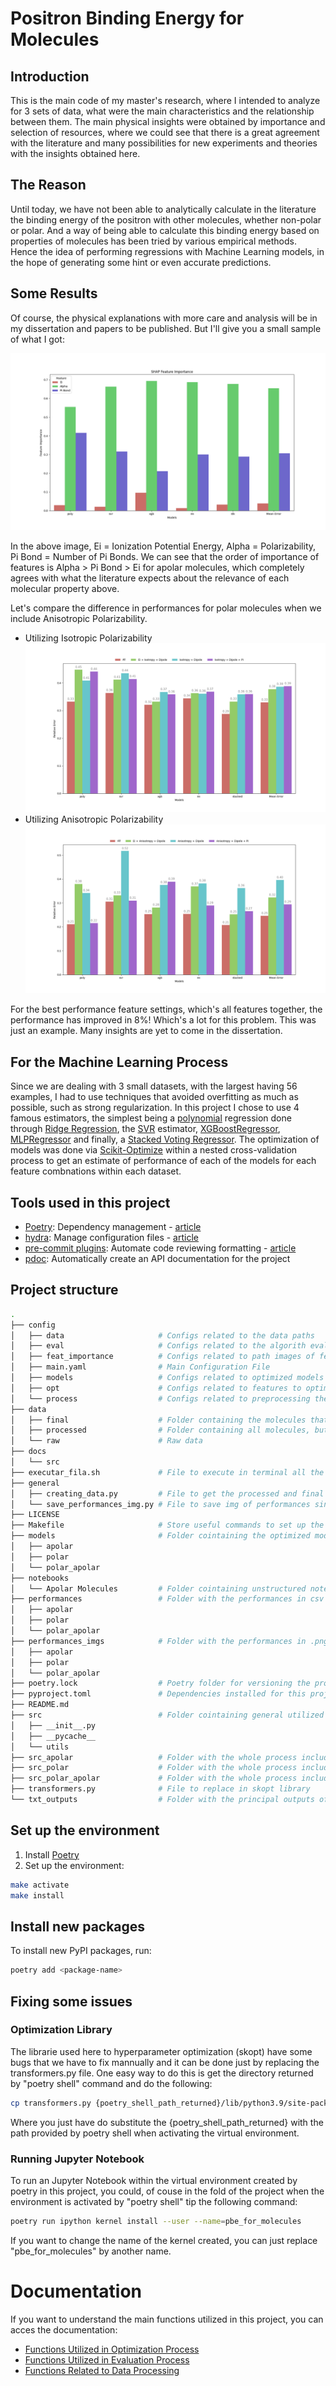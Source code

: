 # Positron Binding Energy for Molecules

## Introduction
This is the main code of my master's research, where I intended to analyze for 3 sets of data, what were the main characteristics and the relationship between them. The main physical insights were obtained by importance and selection of resources, where we could see that there is a great agreement with the literature and many possibilities for new experiments and theories with the insights obtained here.

## The Reason
Until today, we have not been able to analytically calculate in the literature the binding energy of the positron with other molecules, whether non-polar or polar. And a way of being able to calculate this binding energy based on properties of molecules has been tried by various empirical methods. Hence the idea of ​​performing regressions with Machine Learning models, in the hope of generating some hint or even accurate predictions.

## Some Results
Of course, the physical explanations with more care and analysis will be in my dissertation and papers to be published. But I'll give you a small sample of what I got:

![Feature Importance for Apolar Molecules](src_apolar/feature_importance/all/all_molecules_FI.png)

In the above image, Ei = Ionization Potential Energy, Alpha = Polarizability, Pi Bond = Number of Pi Bonds. We can see that the order of importance of features is Alpha > Pi Bond > Ei for apolar molecules, which completely agrees with what the literature expects about the relevance of each molecular property above.

Let's compare the difference in performances for polar molecules when we include Anisotropic Polarizability.
- Utilizing Isotropic Polarizability
    ![Isotropic Polarizability for Polar Molecules](performances_imgs/polar/partial_iso_test_score.png)
- Utilizing Anisotropic Polarizability
    ![Anisotropic Polarizability por Polar Molecules](performances_imgs/polar/partial_aniso_test_score.png)

For the best performance feature settings, which's all features together, the performance has improved in 8%! Which's a lot for this problem. This was just an example. Many insights are yet to come in the dissertation.

## For the Machine Learning Process
Since we are dealing with 3 small datasets, with the largest having 56 examples, I had to use techniques that avoided overfitting as much as possible, such as strong regularization. In this project I chose to use 4 famous estimators, the simplest being a [polynomial](https://scikit-learn.org/stable/modules/preprocessing.html#polynomial-features) regression done through [Ridge Regression](https://scikit-learn.org/stable/modules/generated/sklearn.linear_model.Ridge.html), the [SVR](https://scikit-learn.org/stable/modules/generated/sklearn.svm.SVR.html#sklearn.svm.SVR) estimator, [XGBoostRegressor](https://xgboost.readthedocs.io/en/stable/python/python_api.html), [MLPRegressor](https://scikit-learn.org/stable/modules/generated/sklearn.neural_network.MLPRegressor.html) and finally, a [Stacked Voting Regressor](https://scikit-learn.org/stable/modules/generated/sklearn.ensemble.VotingRegressor.html). The optimization of models was done via [Scikit-Optimize](https://scikit-optimize.github.io/stable/) within a nested cross-validation process to get an estimate of performance of each of the models for each feature combnations within each dataset.


## Tools used in this project
* [Poetry](https://towardsdatascience.com/how-to-effortlessly-publish-your-python-package-to-pypi-using-poetry-44b305362f9f): Dependency management - [article](https://towardsdatascience.com/how-to-effortlessly-publish-your-python-package-to-pypi-using-poetry-44b305362f9f)
* [hydra](https://hydra.cc/): Manage configuration files - [article](https://towardsdatascience.com/introduction-to-hydra-cc-a-powerful-framework-to-configure-your-data-science-projects-ed65713a53c6)
* [pre-commit plugins](https://pre-commit.com/): Automate code reviewing formatting  - [article](https://towardsdatascience.com/4-pre-commit-plugins-to-automate-code-reviewing-and-formatting-in-python-c80c6d2e9f5?sk=2388804fb174d667ee5b680be22b8b1f)
* [pdoc](https://github.com/pdoc3/pdoc): Automatically create an API documentation for the project

## Project structure
```bash
.
├── config
│   ├── data                     # Configs related to the data paths
│   ├── eval                     # Configs related to the algorith evaluation paths
│   ├── feat_importance          # Configs related to path images of feature importance
│   ├── main.yaml                # Main Configuration File
│   ├── models                   # Configs related to optimized models path
│   ├── opt                      # Configs related to features to optimize and hyperparameter search space of models
│   └── process                  # Configs related to preprocessing the data
├── data
│   ├── final                    # Folder containing the molecules that have anisotropic polarizability
│   ├── processed                # Folder containing all molecules, but processed
│   └── raw                      # Raw data
├── docs
│   └── src
├── executar_fila.sh             # File to execute in terminal all the files to get opt models and eval performances.
├── general 
│   ├── creating_data.py         # File to get the processed and final data.
│   └── save_performances_img.py # File to save img of performances since the performances has been already calculated.
├── LICENSE
├── Makefile                     # Store useful commands to set up the environment
├── models                       # Folder cointaining the optimized models for each dataset and feature settings.
│   ├── apolar                          
│   ├── polar                           
│   └── polar_apolar                    
├── notebooks
│   └── Apolar Molecules         # Folder cointaining unstructured notebook with some random tests
├── performances                 # Folder with the performances in csv files for each dataset
│   ├── apolar                          
│   ├── polar                          
│   └── polar_apolar                    
├── performances_imgs            # Folder with the performances in .png graphs for each dataset
│   ├── apolar
│   ├── polar
│   └── polar_apolar
├── poetry.lock                  # Poetry folder for versioning the project
├── pyproject.toml               # Dependencies installed for this project.
├── README.md
├── src                          # Folder cointaining general utilized functions cointained in the documentation.
│   ├── __init__.py
│   ├── __pycache__
│   └── utils
├── src_apolar                   # Folder with the whole process including feature importance results with apolar molecules
├── src_polar                    # Folder with the whole process including feature importance results with polar molecules
├── src_polar_apolar             # Folder with the whole process including feature importance results with polar + apolar molecules
├── transformers.py              # File to replace in skopt library
└── txt_outputs                  # Folder with the principal outputs of .py files.
```

## Set up the environment
1. Install [Poetry](https://python-poetry.org/docs/#installation)
2. Set up the environment:
```bash
make activate
make install
```

## Install new packages
To install new PyPI packages, run:
```bash
poetry add <package-name>
```
## Fixing some issues
### Optimization Library
The librarie used here to hyperparameter optimization (skopt) have some bugs that we have to fix mannually and it can be done just
by replacing the transformers.py file. One easy way to do this is get the directory returned by "poetry shell" command and do the following:
```bash
cp transformers.py {poetry_shell_path_returned}/lib/python3.9/site-packages/skopt/space/transformers.py
```
Where you just have do substitute the {poetry_shell_path_returned} with the path provided by poetry shell when activating the virtual environment.

### Running Jupyter Notebook
To run an Jupyter Notebook within the virtual environment created by poetry in this project, you could, of couse in the fold of the project when the environment is activated by "poetry shell" tip the following command:
```bash
poetry run ipython kernel install --user --name=pbe_for_molecules
```
If you want to change the name of the kernel created, you can just replace "pbe_for_molecules" by another name.

# Documentation

If you want to understand the main functions utilized in this project, you can acces the documentation:
- [Functions Utilized in Optimization Process](https://miguilo.github.io/Master-Degree-Research/docs/teste/src/utils/optimization.html)
- [Functions Utilized in Evaluation Process](https://miguilo.github.io/Master-Degree-Research/docs/teste/src/utils/evaluation.html)
- [Functions Related to Data Processing](https://miguilo.github.io/Master-Degree-Research/docs/teste/src/utils/data.html)

